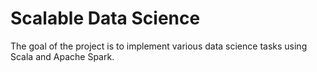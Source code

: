 # Scalable Data Science

The goal of the project is to implement various data science tasks using Scala and Apache Spark.



